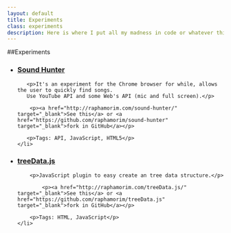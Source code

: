 ```yaml
---
layout: default
title: Experiments
class: experiments
description: Here is where I put all my madness in code or whatever thing.
---
```


##Experiments

<ul id="exp">
	<li>
	   <h3><a href="http://raphamorim.com/sound-hunter/">Sound Hunter </a></h3>

	   <p>It's an experiment for the Chrome browser for while, allows the user to quickly find songs.
	   Use YouTube API and some Web's API (mic and full screen).</p>

    	<p><a href="http://raphamorim.com/sound-hunter/" target="_blank">See this</a> or <a href="https://github.com/raphamorim/sound-hunter" target="_blank">fork in GitHub</a></p>

	   <p>Tags: API, JavaScript, HTML5</p>
	</li>
</ul>


<ul id="exp">
	<li>
		<h3><a href="https://github.com/raphamorim/treeData.js">treeData.js </a></h3>

		<p>JavaScript plugin to easy create an tree data structure.</p>

			<p><a href="http://raphamorim.com/treeData.js/" target="_blank">See this</a> or <a href="https://github.com/raphamorim/treeData.js" target="_blank">fork in GitHub</a></p>

		<p>Tags: HTML, JavaScript</p>
	</li>
</ul>
